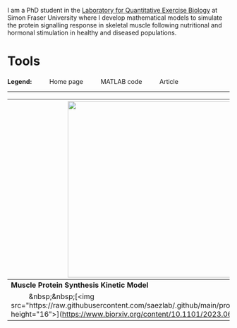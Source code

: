 I am a PhD student in the [Laboratory for Quantitative Exercise Biology](https://www.sfu.ca/clarkelab-bpk.html) at Simon Fraser University where I develop mathematical models to simulate the protein signalling response in skeletal muscle following nutritional and hormonal stimulation in healthy and diseased populations.

# Tools

**Legend:**&nbsp;&nbsp;&nbsp;
<img src="https://raw.githubusercontent.com/saezlab/.github/main/profile/icons/home.svg" height="16">
&nbsp;Home page&nbsp;&nbsp;&nbsp;
<img src="https://raw.githubusercontent.com/saezlab/.github/main/profile/icons/r.svg" height="16">
&nbsp;MATLAB code&nbsp;&nbsp;&nbsp;
<img src="https://raw.githubusercontent.com/saezlab/.github/main/profile/icons/article.svg" height="16">
&nbsp;Article

***

| [<img src="https://media.github.sfu.ca/user/1053/files/4532768b-11d6-48e7-bad4-34be4f65177e" width="400"/>](https://github.com/tjmccoll/MuscleProteinSynthesisKineticModel/tree/main) |
| --- | 
| **Muscle Protein Synthesis Kinetic Model** |
| [<img src="https://raw.githubusercontent.com/saezlab/.github/main/profile/icons/home.svg" height="16">](https://github.com/tjmccoll/MuscleProteinSynthesisKineticModel)&nbsp;&nbsp;[<img src="https://raw.githubusercontent.com/saezlab/.github/main/profile/icons/r.svg" height="16">]([https://github.com/saezlab/CARNIVAL](https://github.com/tjmccoll/MuscleProteinSynthesisKineticModel/tree/main/McColl_2023_Muscle%20Protein%20Synthesis%20Kinetic%20Model_230428))&nbsp;&nbsp;[<img src="https://raw.githubusercontent.com/saezlab/.github/main/profile/icons/article.svg" height="16">](https://www.biorxiv.org/content/10.1101/2023.06.10.544441v2) | [<img src="https://raw.githubusercontent.com/saezlab/.github/main/profile/icons/home.svg" height="16">](https://saezlab.github.io/CellNOptR/)&nbsp;&nbsp;[<img src="https://raw.githubusercontent.com/saezlab/.github/main/profile/icons/r.svg" height="16">](https://github.com/saezlab/cellnopt)&nbsp;&nbsp;[<img src="https://raw.githubusercontent.com/saezlab/.github/main/profile/icons/package.svg" height="16"><sub><sup> BIOC</sup></sub>](https://bioconductor.org/packages/release/bioc/html/CellNOptR.html)&nbsp;&nbsp;[<img src="https://raw.githubusercontent.com/saezlab/.github/main/profile/icons/python.svg" height="16">](https://github.com/cellnopt/cellnopt)&nbsp;&nbsp;[<img src="https://raw.githubusercontent.com/saezlab/.github/main/profile/icons/article.svg" height="16">](https://academic.oup.com/bioinformatics/advance-article/doi/10.1093/bioinformatics/btaa561/5855133) | [<img src="https://raw.githubusercontent.com/saezlab/.github/main/profile/icons/home.svg" height="16">](https://saezlab.github.io/cosmosR/)&nbsp;&nbsp;[<img src="https://raw.githubusercontent.com/saezlab/.github/main/profile/icons/r.svg" height="16">](https://github.com/saezlab/COSMOS/)&nbsp;&nbsp;[<img src="https://raw.githubusercontent.com/saezlab/.github/main/profile/icons/package.svg" height="16"><sub><sup> BIOC</sup></sub>](https://bioconductor.org/packages/release/bioc/html/cosmosR.html)&nbsp;&nbsp;[<img src="https://raw.githubusercontent.com/saezlab/.github/main/profile/icons/article.svg" height="16">](https://europepmc.org/abstract/MED/33502086) | [<img src="https://raw.githubusercontent.com/saezlab/.github/main/profile/icons/home.svg" height="16">](https://saezlab.github.io/DoRothEA)&nbsp;&nbsp;[<img src="https://raw.githubusercontent.com/saezlab/.github/main/profile/icons/r.svg" height="16">](https://github.com/saezlab/dorothea)&nbsp;&nbsp;[<img src="https://raw.githubusercontent.com/saezlab/.github/main/profile/icons/python.svg" height="16">](https://github.com/saezlab/decoupler-py)&nbsp;&nbsp;[<img src="https://raw.githubusercontent.com/saezlab/.github/main/profile/icons/article.svg" height="16">](https://europepmc.org/abstract/MED/31340985)&nbsp;&nbsp;[<img src="https://raw.githubusercontent.com/saezlab/.github/main/profile/icons/article.svg" height="16">](https://europepmc.org/abstract/MED/29229604)&nbsp;&nbsp;[<img src="https://raw.githubusercontent.com/saezlab/.github/main/profile/icons/article.svg" height="16">](https://europepmc.org/abstract/MED/31525460) |
